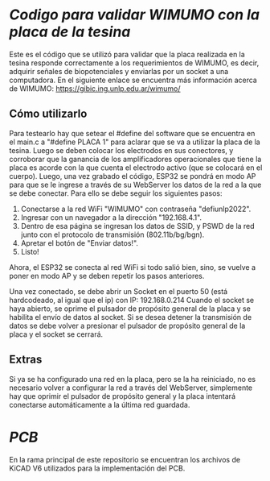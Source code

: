 # _Codigo para validar WIMUMO con la placa de la tesina_
Este es el código que se utilizó para validar que la placa realizada en la tesina responde correctamente a los requerimientos de WIMUMO, es decir, adquirir señales de biopotenciales y enviarlas por un socket a una computadora.
En el siguiente enlace se encuentra más información acerca de WIMUMO: https://gibic.ing.unlp.edu.ar/wimumo/


## Cómo utilizarlo
Para testearlo hay que setear el #define del software que se encuentra en el main.c a "#define PLACA 1" para aclarar que se va a utilizar la placa de la tesina. Luego se deben colocar los electrodos en sus conectores, y corroborar que la ganancia de los amplificadores operacionales que tiene la placa es acorde con la que cuenta el electrodo activo (que se colocará en el cuerpo). 
  Luego, una vez grabado el código, ESP32 se pondrá en modo AP para que se le ingrese a través de su WebServer los datos de la red a la que se debe conectar. Para ello se debe seguir los siguientes pasos:
  1) Conectarse a la red WiFi "WIMUMO" con contraseña "defiunlp2022".
  2) Ingresar con un navegador a la dirección "192.168.4.1".
  3) Dentro de esa página se ingresan los datos de SSID, y PSWD de la red junto con el protocolo de transmisión (802.11b/bg/bgn).
  4) Apretar el botón de "Enviar datos!".
  5) Listo!
  
  Ahora, el ESP32 se conecta al red WiFi si todo salió bien, sino, se vuelve a poner en modo AP y se deben repetir los pasos anteriores.
  
  Una vez conectado, se debe abrir un Socket en el puerto 50 (está hardcodeado, al igual que el ip) con IP: 192.168.0.214
  Cuando el socket se haya abierto, se oprime el pulsador de propósito general de la placa y se habilita el envío de datos al socket. Si se desea detener la transmisión de datos se debe volver a presionar el pulsador de propósito general de la placa y el socket se cerrará. 


## Extras

Si ya se ha configurado una red en la placa, pero se la ha reiniciado, no es necesario volver a configurar la red a través del WebServer, simplemente hay que oprimir el pulsador de propósito general y la placa intentará conectarse automáticamente a la última red guardada.

# _PCB_
En la rama principal de este repositorio se encuentran los archivos de KiCAD V6 utilizados para la implementación del PCB. 
